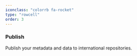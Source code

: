 ```yaml
---
iconclass: "colorrb fa-rocket"
type: "rowcell"
order: 3
---
```

### Publish
Publish your metadata and data to international repositories.
